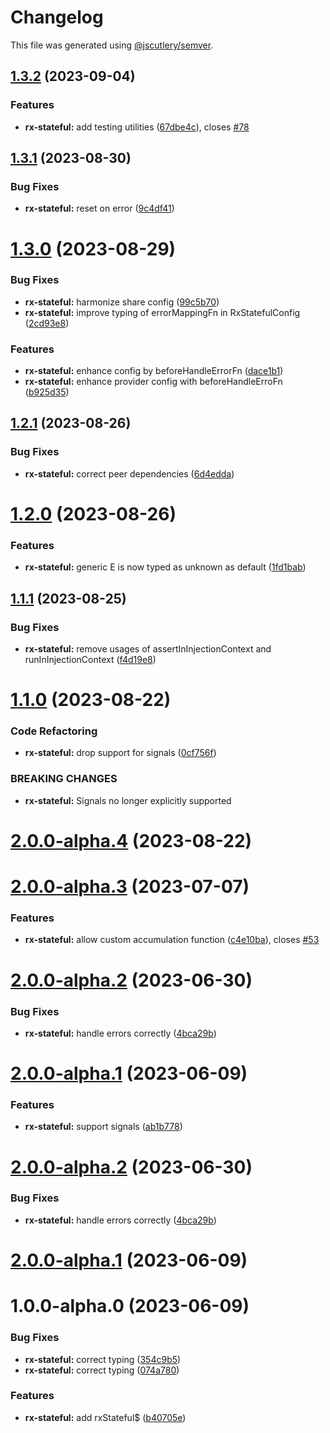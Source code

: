 # Changelog

This file was generated using [@jscutlery/semver](https://github.com/jscutlery/semver).

## [1.3.2](https://github.com/mikelgo/angular-kit/compare/rx-stateful-1.3.1...rx-stateful-1.3.2) (2023-09-04)


### Features

* **rx-stateful:** add testing utilities ([67dbe4c](https://github.com/mikelgo/angular-kit/commit/67dbe4c990c0dae64c051fb1e5be8beba86ca4ab)), closes [#78](https://github.com/mikelgo/angular-kit/issues/78)



## [1.3.1](https://github.com/mikelgo/angular-kit/compare/rx-stateful-1.3.0...rx-stateful-1.3.1) (2023-08-30)


### Bug Fixes

* **rx-stateful:** reset on error ([9c4df41](https://github.com/mikelgo/angular-kit/commit/9c4df4168d3de1ac1b957393e291ba35423c6131))



# [1.3.0](https://github.com/mikelgo/angular-kit/compare/rx-stateful-1.2.1...rx-stateful-1.3.0) (2023-08-29)


### Bug Fixes

* **rx-stateful:** harmonize share config ([99c5b70](https://github.com/mikelgo/angular-kit/commit/99c5b7064eb5c2f522d7e7875554304d0514576b))
* **rx-stateful:** improve typing of errorMappingFn in RxStatefulConfig ([2cd93e8](https://github.com/mikelgo/angular-kit/commit/2cd93e89a9c9504163eecccd7c945e6b3c3882f7))


### Features

* **rx-stateful:** enhance config by beforeHandleErrorFn ([dace1b1](https://github.com/mikelgo/angular-kit/commit/dace1b1627d76c082affc4722da8adbe72588ae2))
* **rx-stateful:** enhance provider config with beforeHandleErroFn ([b925d35](https://github.com/mikelgo/angular-kit/commit/b925d35d667dee6d0a8d203e3660e132d15373db))



## [1.2.1](https://github.com/mikelgo/angular-kit/compare/rx-stateful-1.2.0...rx-stateful-1.2.1) (2023-08-26)


### Bug Fixes

* **rx-stateful:** correct peer dependencies ([6d4edda](https://github.com/mikelgo/angular-kit/commit/6d4eddaa45a7468ce10d81767cf6e3ac7941e91d))



# [1.2.0](https://github.com/mikelgo/angular-kit/compare/rx-stateful-1.1.1...rx-stateful-1.2.0) (2023-08-26)


### Features

* **rx-stateful:** generic E is now typed as unknown as default ([1fd1bab](https://github.com/mikelgo/angular-kit/commit/1fd1bab4efa269f3110df73adbaa19c82b14bb21))



## [1.1.1](https://github.com/mikelgo/angular-kit/compare/rx-stateful-1.1.0...rx-stateful-1.1.1) (2023-08-25)


### Bug Fixes

* **rx-stateful:** remove usages of assertInInjectionContext and runInInjectionContext ([f4d19e8](https://github.com/mikelgo/angular-kit/commit/f4d19e8eeb51959bc9549f093eaeab0e822b26de))



# [1.1.0](https://github.com/mikelgo/angular-kit/compare/rx-stateful-1.0.0...rx-stateful-1.1.0) (2023-08-22)


### Code Refactoring

* **rx-stateful:** drop support for signals ([0cf756f](https://github.com/mikelgo/angular-kit/commit/0cf756ff7c36385c9642ce7b93369913b9812590))


### BREAKING CHANGES

* **rx-stateful:** Signals no longer explicitly supported



# [2.0.0-alpha.4](https://github.com/mikelgo/angular-kit/compare/rx-stateful-2.0.0-alpha.3...rx-stateful-2.0.0-alpha.4) (2023-08-22)



# [2.0.0-alpha.3](https://github.com/code-workers-io/angular-kit/compare/rx-stateful-1.0.0-alpha.3...rx-stateful-2.0.0-alpha.3) (2023-07-07)


### Features

* **rx-stateful:** allow custom accumulation function ([c4e10ba](https://github.com/code-workers-io/angular-kit/commit/c4e10ba0d1d26a30b3c936127e09f9e69e09bf33)), closes [#53](https://github.com/code-workers-io/angular-kit/issues/53)



# [2.0.0-alpha.2](https://github.com/code-workers-io/angular-kit/compare/rx-stateful-1.0.0-alpha.2...rx-stateful-2.0.0-alpha.2) (2023-06-30)


### Bug Fixes

* **rx-stateful:** handle errors correctly ([4bca29b](https://github.com/code-workers-io/angular-kit/commit/4bca29bb08a51a7f4a33b6c7b22bd2ac64f46180))



# [2.0.0-alpha.1](https://github.com/code-workers-io/angular-kit/compare/rx-stateful-2.0.0-alpha.0...rx-stateful-2.0.0-alpha.1) (2023-06-09)


### Features

* **rx-stateful:** support signals ([ab1b778](https://github.com/code-workers-io/angular-kit/commit/ab1b778e7cbe2cab2aae992f54e81a3cef64d8d7))



# [2.0.0-alpha.2](https://github.com/code-workers-io/angular-kit/compare/rx-stateful-2.0.0-alpha.1...rx-stateful-2.0.0-alpha.2) (2023-06-30)


### Bug Fixes

* **rx-stateful:** handle errors correctly ([4bca29b](https://github.com/code-workers-io/angular-kit/commit/4bca29bb08a51a7f4a33b6c7b22bd2ac64f46180))



# [2.0.0-alpha.1](https://github.com/code-workers-io/angular-kit/compare/rx-stateful-2.0.0-alpha.0...rx-stateful-2.0.0-alpha.1) (2023-06-09)



# 1.0.0-alpha.0 (2023-06-09)


### Bug Fixes

* **rx-stateful:** correct typing ([354c9b5](https://github.com/code-workers-io/angular-kit/commit/354c9b5a82ad68cf130897c2607e80a1a0bff434))
* **rx-stateful:** correct typing ([074a780](https://github.com/code-workers-io/angular-kit/commit/074a78082538192724e685bca597bb2d542143c9))


### Features

* **rx-stateful:** add rxStateful$ ([b40705e](https://github.com/code-workers-io/angular-kit/commit/b40705ed25ebf3cbfdad5a426726834338852228))

